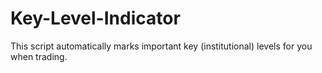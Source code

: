 # Key-Level-Indicator
This script automatically marks important key (institutional) levels for you when trading. 
